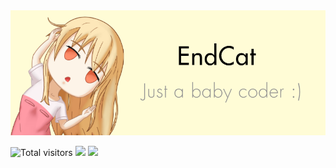 <img src="https://raw.githubusercontent.com/Endcat/Endcat/master/banner.png">

![Total visitors](https://visitor-badge.laobi.icu/badge?page_id=endcat.visitor-badge)
![](https://img.shields.io/github/followers/Endcat?label=Follow)
![](https://img.shields.io/twitter/follow/endcat749)
